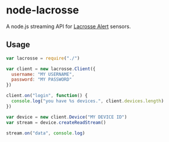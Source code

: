node-lacrosse
=============

A node.js streaming API for [Lacrosse Alert](http://www.lacrossetechnology.com/alerts/) sensors.

Usage
-----

```javascript
var lacrosse = require("./")

var client = new lacrosse.Client({
  username: "MY USERNAME",
  password: "MY PASSWORD"
})

client.on("login", function() {
  console.log("you have %s devices.", client.devices.length)
})

var device = new client.Device("MY DEVICE ID")
var stream = device.createReadStream()

stream.on("data", console.log)
```